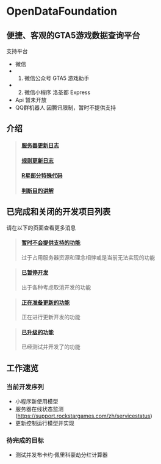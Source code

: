 # OpenDataFoundation

## 便捷、客观的GTA5游戏数据查询平台
支持平台

* 微信
* 1. 微信公众号 GTA5 游戏助手
* 2. 微信小程序 洛圣都 Express
* Api 暂未开放
* QQ群机器人 因腾讯限制，暂时不提供支持

## 介绍
> #### <a href="server update.md">服务器更新日志</a>
> #### <a href="rule update.md">规则更新日志</a>
> #### <a href="rockstar code.mn">R星部分特殊代码</a>
> #### <a href="result explain.md">判断目的讲解</a>
## 已完成和关闭的开发项目列表
请在以下的页面查看更多消息

> #### <a href="project/closed.md">暂时不会提供支持的功能</a>
> 过于占用服务器资源和理念相悖或是当前无法实现的功能

> #### <a href="project/stop.md">已暂停开发</a>
> 出于各种考虑取消开发的功能

> #### <a href="project/update.md">正在准备更新的功能</a>
> 正在进行更新开发的功能

> #### <a href="project/finished.md">已升级的功能</a>
> 已经测试并开发了的功能

## 工作速览
### 当前开发序列
* 小程序新使用模型
* 服务器在线状态监测(https://support.rockstargames.com/zh/servicestatus)
* 更新控制运行模型并实现

### 待完成的目标
* 测试并发布卡约·佩里科豪劫分红计算器



